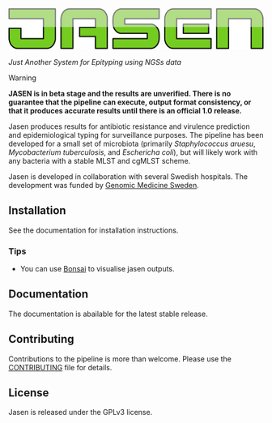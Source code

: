 <p align="center">
  <a href="https://github.com/genomic-medicine-sweden/jasen">
    <img src="artwork/logo.png"/>
  </a>
</p>

_Just Another System for Epityping using NGSs data_

>[!WARNING]
>**JASEN is in beta stage and the results are unverified. There is no guarantee that the pipeline can execute, output format consistency, or that it produces accurate results until there is an official 1.0 release.**

Jasen produces results for antibiotic resistance and virulence prediction and epidemiological typing for surveillance purposes. The pipeline has been developed for a small set of microbiota (primarily *Staphylococcus aruesu*, *Mycobacterium tuberculosis*, and *Eschericha coli*), but will likely work with any bacteria with a stable MLST and cgMLST scheme.

Jasen is developed in collaboration with several Swedish hospitals. The development was funded by [Genomic Medicine Sweden](https://genomicmedicine.se/).

## Installation

See the documentation for installation instructions.

### Tips

* You can use [Bonsai](https://github.com/Clinical-Genomics-Lund/cgviz) to visualise jasen outputs.

## Documentation

The documentation is abailable for the latest stable release.

## Contributing

Contributions to the pipeline is more than welcome. Please use the [CONTRIBUTING](CONTRIBUTING.md) file for details.

## License

Jasen is released under the GPLv3 license.